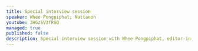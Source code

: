 ```yaml
---
title: Special interview session
speaker: Whee Pongpiphat; Nattanon
youtube: 3HGzSV3fRGQ
managed: true
published: false
description: Special interview session with Whee Pongpiphat, editor-in-chief at the MATTER, about open government, data resource, and tools for people.
---
```

